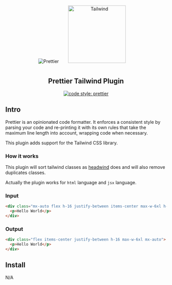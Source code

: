 <div align="center">
<img alt="Prettier"
  src="https://raw.githubusercontent.com/prettier/prettier-logo/master/images/prettier-icon-light.png">
<img alt="Tailwind" height="180" hspace="25" vspace="15"
  src="https://i.pinimg.com/originals/61/f5/e0/61f5e0d554161a814ddc713d3ff9c3fe.png">
</div>

<h2 align="center">Prettier Tailwind Plugin</h2>

<p align="center">

  <a href="#badge">
    <img alt="code style: prettier" src="https://img.shields.io/badge/code_style-prettier-ff69b4.svg?style=flat-square">
  </a>
</p>

## Intro

Prettier is an opinionated code formatter. It enforces a consistent style by parsing your code and re-printing it with its own rules that take the maximum line length into account, wrapping code when necessary.

This plugin adds support for the Tailwind CSS library.

### How it works

This plugin will sort tailwind classes as [headwind](https://github.com/heybourn/headwind) does and will also remove duplicates classes.

Actually the plugin works for `html` language and `jsx` language.

### Input

```html
<div class="mx-auto flex h-16 justify-between items-center max-w-6xl h-16">
  <p>Hello World</p>
</div>
```

### Output

```html
<div class="flex items-center justify-between h-16 max-w-6xl mx-auto">
  <p>Hello World</p>
</div>
```

## Install

N/A
